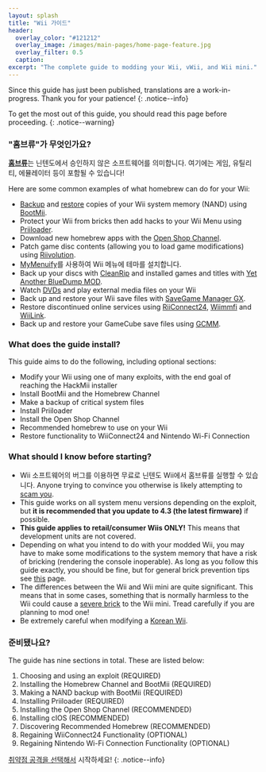 ```yaml
---
layout: splash
title: "Wii 가이드"
header:
  overlay_color: "#121212"
  overlay_image: /images/main-pages/home-page-feature.jpg
  overlay_filter: 0.5
  caption:
excerpt: "The complete guide to modding your Wii, vWii, and Wii mini."
---
```


Since this guide has just been published, translations are a work-in-progress. Thank you for your patience!
{: .notice--info}

To get the most out of this guide, you should read this page before proceeding.
{: .notice--warning}

### "홈브류"가 무엇인가요?

[**홈브류**](https://en.wikipedia.org/wiki/Homebrew_(video_games))는 닌텐도에서 승인하지 않은 소프트웨어를 의미합니다. 여기에는 게임, 유틸리티, 에뮬레이터 등이 포함될 수 있습니다!

Here are some common examples of what homebrew can do for your Wii:

+ [Backup](bootmii) and [restore](bootmiirecover) copies of your Wii system memory (NAND) using [BootMii](hbc).
+ Protect your Wii from bricks then add hacks to your Wii Menu using [Priiloader](priiloader).
+ Download new homebrew apps with the [Open Shop Channel](hbb).
+ Patch game disc contents (allowing you to load game modifications) using [Riivolution](riivolution).
+ [MyMenuify](themes)를 사용하여 Wii 메뉴에 테마를 설치합니다.
+ Back up your discs with [CleanRip](/dump-games) and installed games and titles with [Yet Another BlueDump MOD](dump-wads).
+ Watch [DVDs](recommended-homebrew#entertainment) and play external media files on your Wii
+ Back up and restore your Wii save files with [SaveGame Manager GX](https://oscwii.org/library/app/savegame_manager_gx).
+ Restore discontinued online services using [RiiConnect24](riiconnect24), [Wiimmfi](wiimmfi) and [WiiLink](wiilink).
+ Back up and restore your GameCube save files using [GCMM](gcsaves).

### What does the guide install?

This guide aims to do the following, including optional sections:

+ Modify your Wii using one of many exploits, with the end goal of reaching the HackMii installer
+ Install BootMii and the Homebrew Channel
+ Make a backup of critical system files
+ Install Priiloader
+ Install the Open Shop Channel
+ Recommended homebrew to use on your Wii
+ Restore functionality to WiiConnect24 and Nintendo Wi-Fi Connection

### What should I know before starting?

+ Wii 소프트웨어의 버그를 이용하면 무료로 닌텐도 Wii에서 홈브류를 실행할 수 있습니다. Anyone trying to convince you otherwise is likely attempting to [scam you](https://hbc.hackmii.com/scam).
+ This guide works on all system menu versions depending on the exploit, but **it is recommended that you update to 4.3 (the latest firmware)** if possible.
+ **This guide applies to retail/consumer Wiis ONLY!** This means that development units are not covered.
+ Depending on what you intend to do with your modded Wii, you may have to make some modifications to the system memory that have a risk of bricking (rendering the console inoperable). As long as you follow this guide exactly, you should be fine, but for general brick prevention tips see [this](bricks#brick-prevention) page.
+ The differences between the Wii and Wii mini are quite significant. This means that in some cases, something that is normally harmless to the Wii could cause a [severe brick](bricks#wi-fi-brick) to the Wii mini. Tread carefully if you are planning to mod one!
+ Be extremely careful when modifying a [Korean Wii](bricks#korean-kiierror-003-brick).

### 준비됐나요?

The guide has nine sections in total. These are listed below:

1. Choosing and using an exploit (REQUIRED)
1. Installing the Homebrew Channel and BootMii (REQUIRED)
1. Making a NAND backup with BootMii (REQUIRED)
1. Installing Priiloader (REQUIRED)
1. Installing the Open Shop Channel (RECOMMENDED)
1. Installing cIOS (RECOMMENDED)
1. Discovering Recommended Homebrew (RECOMMENDED)
1. Regaining WiiConnect24 Functionality (OPTIONAL)
1. Regaining Nintendo Wi-Fi Connection Functionality (OPTIONAL)

[취약점 공격을 선택해서](get-started) 시작하세요!
{: .notice--info}
